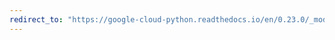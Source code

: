 ```yaml
---
redirect_to: "https://google-cloud-python.readthedocs.io/en/0.23.0/_modules/google/cloud/language/client.html"
---
```

